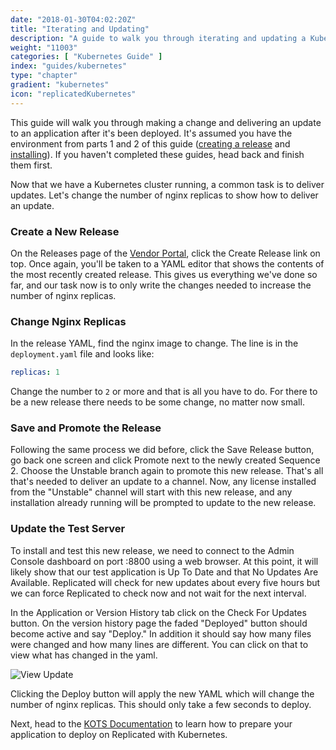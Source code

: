 ```yaml
---
date: "2018-01-30T04:02:20Z"
title: "Iterating and Updating"
description: "A guide to walk you through iterating and updating a Kubernetes release in Replicated"
weight: "11003"
categories: [ "Kubernetes Guide" ]
index: "guides/kubernetes"
type: "chapter"
gradient: "kubernetes"
icon: "replicatedKubernetes"
---
```


This guide will walk you through making a change and delivering an update to an application after it's been deployed. It's assumed you have the environment from parts 1 and 2 of this guide ([creating a release](../create-release) and [installing](../install)). If you haven't completed these guides, head back and finish them first.

Now that we have a Kubernetes cluster running, a common task is to deliver updates. Let's change the number of nginx replicas to show how to deliver an update.

### Create a New Release

On the Releases page of the [Vendor Portal](https://vendor.replicated.com), click the Create Release link on top. Once again, you'll be taken to a YAML editor that shows the contents of the most recently created release. This gives us everything we've done so far, and our task now is to only write the changes needed to increase the number of nginx replicas.

### Change Nginx Replicas

In the release YAML, find the nginx image to change. The line is in the `deployment.yaml` file and looks like:

```yaml
replicas: 1
```

Change the number to `2` or more and that is all you have to do. For there to be a new release there needs to be some change, no matter now small.

### Save and Promote the Release

Following the same process we did before, click the Save Release button, go back one screen and click Promote next to the newly created Sequence 2. Choose the Unstable branch again to promote this new release. That's all that's needed to deliver an update to a channel. Now, any license installed from the "Unstable" channel will start with this new release, and any installation already running will be prompted to update to the new release.

### Update the Test Server

To install and test this new release, we need to connect to the Admin Console dashboard on port :8800 using a web browser. At this point, it will likely show that our test application is Up To Date and that No Updates Are Available. Replicated will  check for new updates about every five hours but we can force Replicated to check now and not wait for the next interval.

In the Application or Version History tab click on the Check For Updates button. On the version history page the faded "Deployed" button should become active and say "Deploy." In addition it should say how many files were changed and how many lines are different. You can click on that to view what has changed in the yaml.


![View Update](/images/guides/kots/view-update.png)

Clicking the Deploy button will apply the new YAML which will change the number of nginx replicas. This should only take a few seconds to deploy.

Next, head to the [KOTS Documentation](https://kots.io/vendor/packaging/packaging-an-app/) to learn how to prepare your application to deploy on Replicated with Kubernetes.
